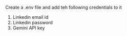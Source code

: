 Create a .env file and add teh following credentials to it

1. Linkedin email id
2. Linkedin password
3. Gemini API key


